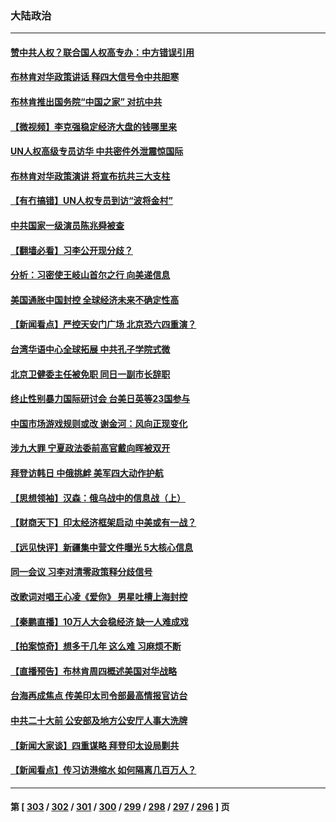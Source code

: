 ### 大陆政治
---
#### [赞中共人权？联合国人权高专办：中方错误引用](../../pages/ncid277/n13745933.md) 
#### [布林肯对华政策讲话 释四大信号令中共胆寒](../../pages/ncid277/n13746116.md) 
#### [布林肯推出国务院“中国之家” 对抗中共](../../pages/ncid277/n13746025.md) 
#### [【微视频】李克强稳定经济大盘的钱哪里来](../../pages/ncid277/n13745943.md) 
#### [UN人权高级专员访华 中共密件外泄震惊国际](../../pages/ncid277/n13745817.md) 
#### [布林肯对华政策演讲 将宣布抗共三大支柱](../../pages/ncid277/n13745974.md) 
#### [【有冇搞错】UN人权专员到访“波将金村”](../../pages/ncid277/n13745359.md) 
#### [中共国家一级演员陈兆舜被查](../../pages/ncid277/n13745737.md) 
#### [【翻墙必看】习李公开现分歧？](../../pages/ncid277/n13745511.md) 
#### [分析：习密使王岐山首尔之行 向美递信息](../../pages/ncid277/n13745482.md) 
#### [美国通胀中国封控 全球经济未来不确定性高](../../pages/ncid277/n13745529.md) 
#### [【新闻看点】严控天安门广场 北京恐六四重演？](../../pages/ncid277/n13745195.md) 
#### [台湾华语中心全球拓展 中共孔子学院式微](../../pages/ncid277/n13745484.md) 
#### [北京卫健委主任被免职 同日一副市长辞职](../../pages/ncid277/n13745420.md) 
#### [终止性别暴力国际研讨会 台美日英等23国参与](../../pages/ncid277/n13745455.md) 
#### [中国市场游戏规则或改 谢金河：风向正现变化](../../pages/ncid277/n13745383.md) 
#### [涉九大罪 宁夏政法委前高官戴向晖被双开](../../pages/ncid277/n13745421.md) 
#### [拜登访韩日 中俄挑衅 美军四大动作护航](../../pages/ncid277/n13745423.md) 
#### [【思想领袖】汉森：俄乌战中的信息战（上）](../../pages/ncid277/n13709254.md) 
#### [【财商天下】印太经济框架启动 中美或有一战？](../../pages/ncid277/n13745214.md) 
#### [【远见快评】新疆集中营文件曝光 5大核心信息](../../pages/ncid277/n13745312.md) 
#### [同一会议 习李对清零政策释分歧信号](../../pages/ncid277/n13745273.md) 
#### [改歌词对唱王心凌《爱你》 男星吐槽上海封控](../../pages/ncid277/n13745219.md) 
#### [【秦鹏直播】10万人大会稳经济 缺一人难成戏](../../pages/ncid277/n13745294.md) 
#### [【拍案惊奇】想多干几年 这么难 习麻烦不断](../../pages/ncid277/n13745170.md) 
#### [【直播预告】布林肯周四概述美国对华战略](../../pages/ncid277/n13745109.md) 
#### [台海再成焦点 传美印太司令部最高情报官访台](../../pages/ncid277/n13744969.md) 
#### [中共二十大前 公安部及地方公安厅人事大洗牌](../../pages/ncid277/n13745022.md) 
#### [【新闻大家谈】四重谋略 拜登印太设局剿共](../../pages/ncid277/n13744616.md) 
#### [【新闻看点】传习访港缩水 如何隔离几百万人？](../../pages/ncid277/n13744426.md) 

---
#### 第 [ [303](./303.md) / [302](./302.md) / [301](./301.md) / [300](./300.md) / [299](./299.md) / [298](./298.md) / [297](./297.md) / [296](./296.md) ] 页
